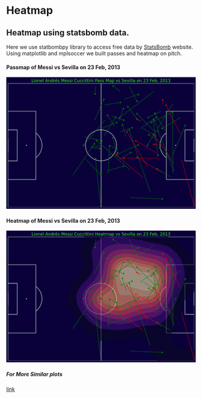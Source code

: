 # Heatmap
## Heatmap using statsbomb data.

Here we use statbombpy library to access free data by [StatsBomb](https://statsbomb.com/) website. Using matplotlib and mplsoccer we built passes and heatmap on pitch.

#### Passmap of Messi vs Sevilla on 23 Feb, 2013
    
![passmap](https://github.com/yashps7/heatmap/blob/main/passmap.png)

#### Heatmap of Messi vs Sevilla on 23 Feb, 2013

![heatmap](https://github.com/yashps7/heatmap/blob/main/heatmap.png)

##### For More Similar plots
[link](https://www.youtube.com/playlist?list=PL10a1_q15HwqVEcnqt3tXs1bgvawjsQNW)
